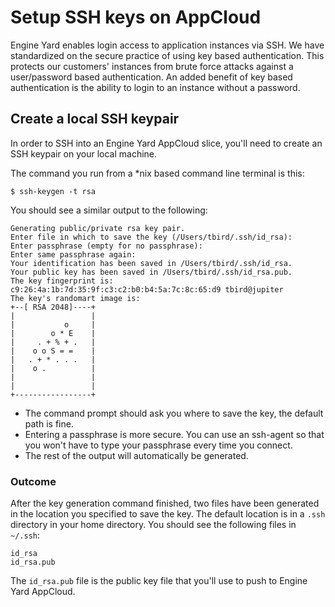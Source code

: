 # Setup SSH keys on AppCloud

Engine Yard enables login access to application instances via SSH.  We have standardized
on the secure practice of using key based authentication.  This protects our customers' instances
from brute force attacks against a user/password based authentication.  An added benefit
of key based authentication is the ability to login to an instance without a password.


## Create a local SSH keypair

In order to SSH into an Engine Yard AppCloud slice, you'll need to create an SSH keypair on your
local machine.


The command you run from a *nix based command line terminal is this:

    $ ssh-keygen -t rsa

You should see a similar output to the following:

    Generating public/private rsa key pair.
    Enter file in which to save the key (/Users/tbird/.ssh/id_rsa): 
    Enter passphrase (empty for no passphrase): 
    Enter same passphrase again: 
    Your identification has been saved in /Users/tbird/.ssh/id_rsa.
    Your public key has been saved in /Users/tbird/.ssh/id_rsa.pub.
    The key fingerprint is:
    c9:26:4a:1b:7d:35:9f:c3:c2:b0:b4:5a:7c:8c:65:d9 tbird@jupiter
    The key's randomart image is:
    +--[ RSA 2048]----+
    |                 |
    |           o     |
    |        o * E    |
    |     . + % + .   |
    |    o o S = =    |
    |   . + * . . .   |
    |    o .          |
    |                 |
    |                 |
    +-----------------+


  - The command prompt should ask you where to save the key, the default path is fine.
  - Entering a passphrase is more secure.  You can use an ssh-agent so that you won't have to type your passphrase every time you connect.
  - The rest of the output will automatically be generated.

### Outcome

After the key generation command finished, two files have been generated in the location
you specified to save the key.  The default location is in a `.ssh` directory in your home 
directory.  You should see the following files in `~/.ssh`:

    id_rsa
    id_rsa.pub

The `id_rsa.pub` file is the public key file that you'll use to push to Engine Yard AppCloud.